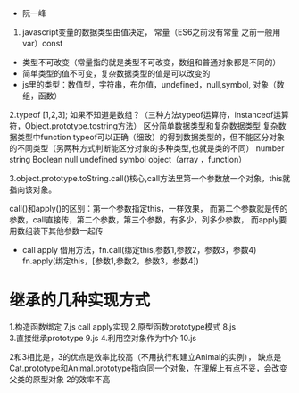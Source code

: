 <!--
 * @Author: your name
 * @Date: 2020-12-27 10:15:25
 * @LastEditTime: 2020-12-28 11:24:13
 * @LastEditors: Please set LastEditors
 * @Description: In User Settings Edit
 * @FilePath: \git_pro\xyl_fullstack\JS\ryf\readme.md
-->
- 阮一峰

1. javascript变量的数据类型由值决定，
常量（ES6之前没有常量  之前一般用var）const
- 类型不可改变（常量指的就是类型不可改变，数组和普通对象都是不同的）
- 简单类型的值不可变，复杂数据类型的值是可以改变的
- js里的类型：数值型，字符串，布尔值，undefined，null,symbol,
对象（数组，函数）

2.typeof [1,2,3]; 如果不知道是数组？（三种方法typeof运算符，instanceof运算符，Object.prototype.tostring方法）
区分简单数据类型和复杂数据类型
复杂数据类型中function
typeof可以正确（细致）的得到数据类型的，但不能区分对象的不同类型（另两种方式判断能区分对象的多种类型,也就是类的不同）
number string Boolean null undefined symbol object（array ，function）


3.object.prototype.toString.call()核心,call方法里第一个参数放一个对象，this就指向该对象。

 call()和apply()的区别：第一个参数指定this，一样效果，
    而第二个参数就是传的参数，call直接传，第二个参数，第三个参数，有多少，列多少参数，
    而apply要用数组装下其他参数一起传

- call apply 借用方法，fn.call(绑定this,参数1,参数2，参数3，参数4)
fn.apply(绑定this，[参数1,参数2，参数3，参数4])

# 继承的几种实现方式
1.构造函数绑定  7.js  call apply实现
2.原型函数prototype模式    8.js   
3.直接继承prototype   9.js
4.利用空对象作为中介    10.js

2和3相比是，3的优点是效率比较高（不用执行和建立Animal的实例），
缺点是Cat.prototype和Animal.prototype指向同一个对象，在理解上有点不妥，会改变父类的原型对象
2的效率不高